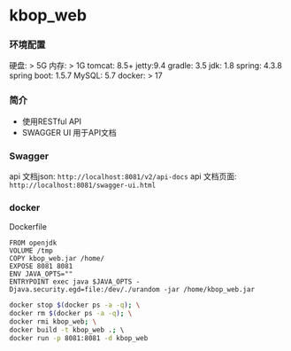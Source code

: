 # kbop_web

### 环境配置

硬盘: > 5G
内存: > 1G
tomcat: 8.5+
jetty:9.4
gradle: 3.5
jdk: 1.8
spring: 4.3.8
spring boot: 1.5.7
MySQL: 5.7
docker: > 17


### 简介
- 使用RESTful API
- SWAGGER UI 用于API文档


### Swagger
api 文档json: `http://localhost:8081/v2/api-docs`
api 文档页面: `http://localhost:8081/swagger-ui.html`

### docker

Dockerfile

```
FROM openjdk
VOLUME /tmp
COPY kbop_web.jar /home/
EXPOSE 8081 8081
ENV JAVA_OPTS=""
ENTRYPOINT exec java $JAVA_OPTS -Djava.security.egd=file:/dev/./urandom -jar /home/kbop_web.jar
```

```bash
docker stop $(docker ps -a -q); \
docker rm $(docker ps -a -q); \
docker rmi kbop_web; \
docker build -t kbop_web .; \ 
docker run -p 8081:8081 -d kbop_web
```